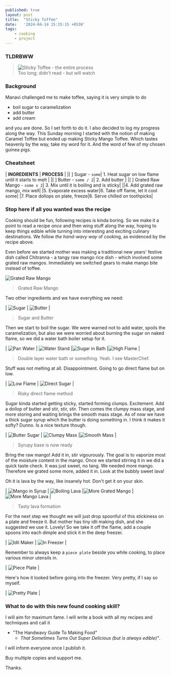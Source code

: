 ```yaml
---
published: true
layout: post
title:  "Sticky Toffee"
date:   '2024-04-14 15:15:15 +0530'
tags:
    - cooking
    - project
---
```


### TLDRBWW



> ![Sticky Toffee - the entire process]({{site.baseurl}}/media/sticky-toffee/sticky-toffee.gif)  
> Too long; didn't read - but will watch

### Background 

Manavi challenged me to make toffee, saying it is very simple to do 
- boil sugar to caramelization
- add butter
- add cream 

and you are done. So I set forth to do it. I also decided to log my progress along the way. This Sunday morning I started with the notion of making Caramel Toffee but ended up making Sticky Mango Toffee. Which tastes heavenly by the way, take my word for it. And the word of few of my chosen guinea pigs.

### Cheatsheet

| **INGREDIENTS** | **PROCESS** |
|[ ] Sugar -  `some`| 1. Heat sugar on low flame until it starts to melt |
|[ ] Butter - `some / 2`| 2. Add butter |
|[ ] Grated Raw Mango - `some x 2`| 3. Mix until it is boiling and is sticky|
||4. Add grated raw mango, mix well|
|5. Evaporate excess water|6. Take off flame, let it cool some|
|7. Place dollops on plate, freeze|8. Serve chilled on toothpicks|

### Stop here if all you wanted was the recipe

Cooking should be fun, following recipes is kinda boring. So we make it a point to read a recipe _once_ and then wing stuff along the way, hoping to keep things edible while turning into interesting and exciting culinary destinations. We follow _the hand-wavy way_ of cooking, as evidenced by the recipe above.

Even before we started mother was making a traditional new years' festive dish called Chitranna - a tangy raw mango rice dish - which involved some grated raw mangos. Immediately we switched gears to make mango bite instead of toffee.

![Grated Raw Mango]({{site.baseurl}}/media/sticky-toffee/raw-mango.jpg)
> Grated Raw Mango

Two other ingredients and we have everything we need:

| ![Sugar]({{site.baseurl}}/media/sticky-toffee/sugar.jpg) | ![Butter]({{site.baseurl}}/media/sticky-toffee/butter.jpg) |

> Sugar and Butter

Then we start to boil the sugar. We were warned not to add water, spoils the caramelization, but also we were worried about burning the sugar on naked flame, so we did a water bath boiler setup for it.

| ![Pan Water]({{site.baseurl}}/media/sticky-toffee/pan-water.jpg) | ![Water Stand]({{site.baseurl}}/media/sticky-toffee/water-stand.jpg) |![Sugar in Bath]({{site.baseurl}}/media/sticky-toffee/sugar-in-bath.jpg) |![High Flame]({{site.baseurl}}/media/sticky-toffee/high-flame.jpg) |

> Double layer water bath or something. Yeah. I see MasterChef.

Stuff was not melting at all. Disappointment. Going to go direct flame but on low.

| ![Low Flame]({{site.baseurl}}/media/sticky-toffee/low-flame.jpg) | ![Direct Sugar]({{site.baseurl}}/media/sticky-toffee/direct-sugar.jpg) |

> Risky direct flame method

Sugar kinda started getting sticky, started forming clumps. Excitement. Add a dollop of butter and stir, stir, stir. Then comes the clumpy mass stage, and more storing and waiting brings the smooth mass stage. As of now we have a thick sugar syrup which the butter is doing something in. I think it makes it softy? Dunno. Is a nice texture though.

| ![Butter Sugar]({{site.baseurl}}/media/sticky-toffee/butter-sugar.jpg) | ![Clumpy Mass]({{site.baseurl}}/media/sticky-toffee/clumpy-mass.jpg) |![Smooth Mass]({{site.baseurl}}/media/sticky-toffee/smooth-mass.jpg) |

> Syrupy base is now ready

Bring the raw mango! Add it in, stir vigourously. The goal is to vaporize most of the moisture content in the mango. Once we started stirring it in we did a quick taste check. It was just sweet, no tang. We needed more mango. Therefore we grated some more, added it in. Look at the bubbly sweet lava! 

Oh it is lava by the way, like insanely hot. Don't get it on your skin.

| ![Mango in Syrup]({{site.baseurl}}/media/sticky-toffee/mango-in-syrup.jpg) | ![Boiling Lava]({{site.baseurl}}/media/sticky-toffee/boiling-lava.jpg) |![More Grated Mango]({{site.baseurl}}/media/sticky-toffee/more-grated-mango.jpg) |![More Mango Lava]({{site.baseurl}}/media/sticky-toffee/more-mango-lava.jpg) |

> Tasty lava formation

For the next step we thought we will just drop spoonful of this stickiness on a plate and freeze it. But mother has tiny idli making dish, and she suggested we use it. Lovely! So we take it off the flame, add a couple spoons into each dimple and stick it in the deep freezer.

| ![Idli Maker]({{site.baseurl}}/media/sticky-toffee/idli-maker.jpg) | ![In Freezer]({{site.baseurl}}/media/sticky-toffee/in-freezer.jpg) |

Remember to always keep a `piece plate` beside you while cooking, to place various minor utensils in. 

| ![Piece Plate]({{site.baseurl}}/media/sticky-toffee/piece-plate.jpg) | 

Here's how it looked before going into the freezer. Very pretty, if I say so myself.

| ![Pretty Plate]({{site.baseurl}}/media/sticky-toffee/pretty-plate.jpg) | 

### What to do with this new found cooking skill? 

I will aim for maximum fame. I will write a book with all my recipes and techniques and call it 
- "The Handwavy Guide To Making Food" 
    - *That Sometimes Turns Out Super Delicious (but is always edible)"*. 

I will inform everyone once I publish it. 

Buy multiple copies and support me.

Thanks.


